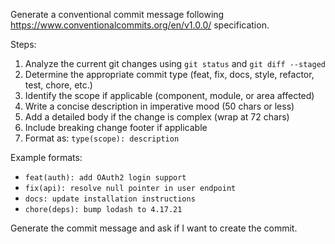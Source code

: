 Generate a conventional commit message following https://www.conventionalcommits.org/en/v1.0.0/ specification.

Steps:
1. Analyze the current git changes using `git status` and `git diff --staged`
2. Determine the appropriate commit type (feat, fix, docs, style, refactor, test, chore, etc.)
3. Identify the scope if applicable (component, module, or area affected)
4. Write a concise description in imperative mood (50 chars or less)
5. Add a detailed body if the change is complex (wrap at 72 chars)
6. Include breaking change footer if applicable
7. Format as: `type(scope): description`

Example formats:
- `feat(auth): add OAuth2 login support`
- `fix(api): resolve null pointer in user endpoint`
- `docs: update installation instructions`
- `chore(deps): bump lodash to 4.17.21`

Generate the commit message and ask if I want to create the commit.